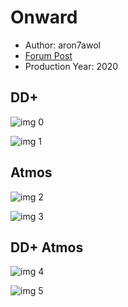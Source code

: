 # Onward

* Author: aron7awol
* [Forum Post](https://www.avsforum.com/threads/bass-eq-for-filtered-movies.2995212/post-59413186)
* Production Year: 2020

## DD+

![img 0](https://i.imgur.com/LI5CSb1.jpg)

![img 1](https://i.imgur.com/pP7y6gf.png)

## Atmos

![img 2](https://i.imgur.com/k4FCgwx.jpg)

![img 3](https://i.imgur.com/5zaxEry.png)

## DD+ Atmos

![img 4](https://i.imgur.com/Jmnn3WH.jpg)

![img 5](https://i.imgur.com/JpGRdAT.png)

